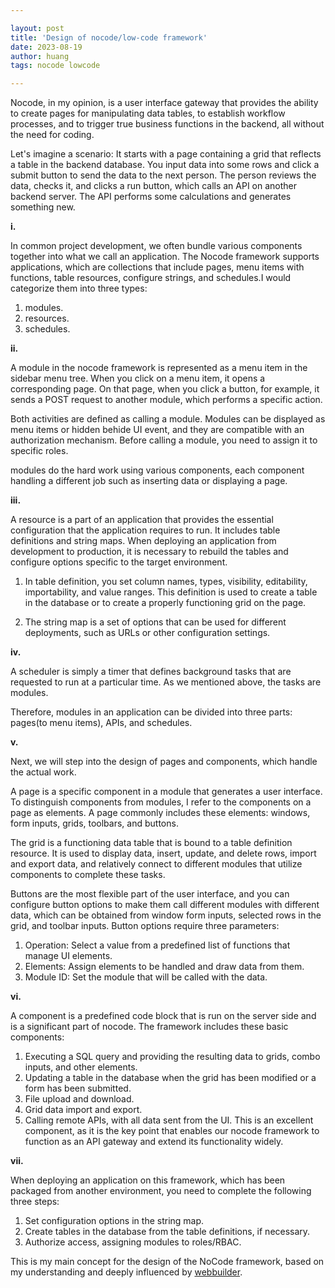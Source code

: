 ```yaml
---

layout: post
title: 'Design of nocode/low-code framework'
date: 2023-08-19
author: huang
tags: nocode lowcode

---
```


Nocode, in my opinion, is a user interface gateway that provides the ability to create pages for manipulating data tables, to establish workflow processes, and to trigger true business functions in the backend, all without the need for coding.


Let's imagine a scenario: It starts with a page containing a grid that reflects a table in the backend database. You input data into some rows and click a submit button to send the data to the next person. The person reviews the data, checks it, and clicks a run button, which calls an API on another backend server. The API performs some calculations and generates something new.

**i.**

In common project development, we often bundle various components together into what we call an application. The Nocode framework supports applications, which are collections that include pages, menu items with functions, table resources, configure strings, and schedules.I would categorize them into three types:

1. modules.
2. resources.
3. schedules.

**ii.**

A module in the nocode framework is represented as a menu item in the sidebar menu tree. When you click on a menu item, it opens a corresponding page. On that page,  when you click a button, for example, it sends a POST request to another module, which performs a specific action.


Both activities are defined as calling a module. Modules can be displayed as menu items or hidden behide UI event, and they are compatible with an authorization mechanism. Before calling a module, you need to assign it to specific roles.


modules do the hard work using various components, each component handling a different job such as inserting data or displaying a page.

**iii.**

A resource is a part of an application that provides the essential configuration that the application requires to run. It includes table definitions and string maps. When deploying an application from development to production, it is necessary to rebuild the tables and configure options specific to the target environment.

1. In table definition, you set column names, types, visibility, editability, importability, and value ranges. This definition is used to create a table in the database or to create a properly functioning grid on the page.

2. The string map is a set of options that can be used for different deployments, such as URLs or other configuration settings.

**iv.**

A scheduler is simply a timer that defines background tasks that are requested to run at a particular time. As we mentioned above, the tasks are modules.


Therefore,  modules in an application can be divided into three parts:  pages(to menu items), APIs, and  schedules.

**v.**

Next, we will step into the design of pages and components, which handle the actual work.


A page is a specific component in a module that generates a user interface. To distinguish components from modules, I refer to the components on a page as elements. A page commonly includes these elements: windows, form inputs, grids, toolbars, and buttons.


The grid is a functioning data table that is bound to a table definition resource. It is used to display data, insert, update, and delete rows, import and export data, and relatively connect to different modules that utilize components to complete these tasks.


Buttons are the most flexible part of the user interface, and you can configure button options to make them call different modules with different data, which can be obtained from window form inputs, selected rows in the grid, and toolbar inputs. Button options require three parameters:

1. Operation: Select a value from a predefined list of functions that manage UI elements.
2. Elements: Assign elements to be handled and draw data from them.
3. Module ID: Set the module that will be called with the data.

**vi.**

A component is a predefined code block that is run on the server side and is a significant part of nocode. The framework includes these basic components:

1. Executing a SQL query and providing the resulting data to grids, combo inputs, and other elements.
2. Updating a table in the database when the grid has been modified or a form has been submitted.
3. File upload and download.
4. Grid data import and export.
5. Calling remote APIs, with all data sent from the UI. This is an excellent component, as it is the key point that enables our nocode framework to function as an API gateway and extend its functionality widely.

**vii.**

When deploying an application on this framework, which has been packaged from another environment, you need to complete the following three steps:

1. Set configuration options in the string map.
2. Create tables in the database from the table definitions, if necessary.
3. Authorize access, assigning modules to roles/RBAC.

This is my main concept for the design of the NoCode framework, based on my understanding and deeply influenced by [webbuilder](putdb.com).
